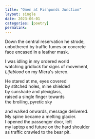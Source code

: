 ```yaml
---
title: "Omen at Fishponds Junction"
layout: single
date: 2023-06-01
categories: [poetry]
permalink:
---
```


Down the central reservation he strode,   
unbothered by traffic fumes or concrete   
face encased in a leather mask.

I was idling in my ordered world  
watching gridlock for signs of movement,  
*Lifeblood* on my Micra's stereo.  

He stared at me, eyes covered   
by stitched holes, mine shielded   
by sunshade and plexiglass,  
raised a single finger towards   
the broiling, pyretic sky  

and walked onwards, message delivered.   
My spine became a melting glacier.   
I opened the passenger door, left    
my laptop and future on the hard shoulder    
as traffic crawled to the bear pit. 